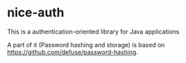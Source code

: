 # nice-auth
This is a authentication-oriented library for Java applications

A part of it (Password hashing and storage) is based on https://github.com/defuse/password-hashing.
